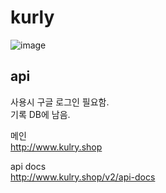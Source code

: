 # kurly

![image](https://user-images.githubusercontent.com/46153703/115948416-38baff80-a509-11eb-8b28-11650ff9542d.png)

## api

사용시 구글 로그인 필요함.  
기록 DB에 남음.

메인  
http://www.kulry.shop  

api docs  
http://www.kulry.shop/v2/api-docs  

